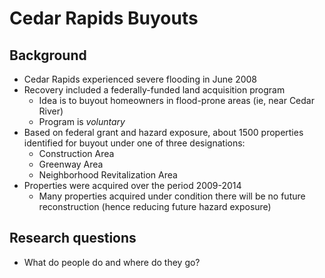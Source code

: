 # Cedar Rapids Buyouts #

## Background ##

- Cedar Rapids experienced severe flooding in June 2008
- Recovery included a federally-funded land acquisition program
     - Idea is to buyout homeowners in flood-prone areas (ie, near Cedar River)
     - Program is *voluntary*
- Based on federal grant and hazard exposure, about 1500 properties identified
  for buyout under one of three designations:
     - Construction Area
     - Greenway Area
     - Neighborhood Revitalization Area
- Properties were acquired over the period 2009-2014
     - Many properties acquired under condition there will be no future
       reconstruction (hence reducing future hazard exposure)
       
## Research questions ##

- What do people do and where do they go?
